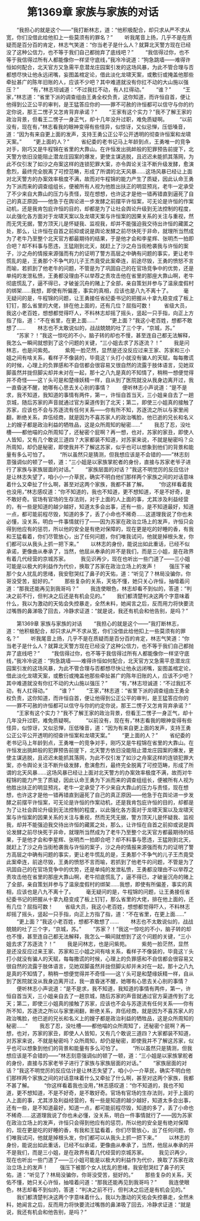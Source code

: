 # 　　第1369章 家族与家族的对话
　　“我担心的就是这个——”我打断林志，道：“他积极配合，却只求从严不求从宽，你们没借此给他扣上一些莫须有的罪名？”
　　听我尾音上扬，几乎不是在质疑而是百分百的肯定，林志气笑道：“你当老子是什么人？就算北天警方现在已经没了这种公信力，也不等于我们自己都抛弃了底线吧？”
　　“我信得过你，也不等于我信得过所有人都能像你一样坚守底线，”我冷冷说道：“狗急跳墙——难得许恒如何配合，北天官方又急需平息潜龙庄园案引发的这场风暴，为此不管合理与否都想尽快让他永远闭嘴，妄图盖棺定论，借此淡化龙啸天案，或敷衍或掩盖他那些牵扯甚广的陈年旧账的人，应该不少吧？其中难道就没有你扛不动的大山施以强压？”
　　“有，”林志坦诚道：“不过我扛不动，有人扛得动。”
　　“谁？”
　　“王家，”林志道：“省里下派的调查组由王勇全权负责，这你知道，而许恒自首，便让他得到公正公平的审判，是王猛答应你的——罪不可赦的许恒都可以信守与你的约定你说，那王二愣子又怎肯背弃承诺？”
　　“王家有这个实力？”我不了解王家的政治背景，但看王二愣子一身正气，却十几年没升过职，难免质疑啊。
　　“以前没有，现在有，”林志看我的眼神变得有些怪异，似惊讶，又似忌惮，压低嗓音，道：“因为有来自更上面的发声，支持王勇公正公平公开透明的彻查许恒案和龙啸天案。”
　　“更上面的人？”
　　省纪委的老书记马上年龄到点，王勇唯一的竞争对手，刚巧又是牛程锦在省里的大靠山。在许恒发出挑衅般的犯罪预告前提下，北天警方依旧没能阻止潜龙庄园案的爆发，更使主谋逃脱，且迟迟未能抓其落网，为此不仅引发了如沙之舟案这样的连锁犯罪大案，亦令舆论关注不断升级发酵，愈演愈烈，最终完全脱离了可控范畴，形成了所谓的北天风暴……这场风暴已经让上面对北天警方的办案效率极度不满，故而对牛程锦的能力产生了质疑，因此认命王勇为下派而来的调查组组长，便被所有人视为他胜出扶正的明显预兆，老牛一定承受了不少来自大靠山的压力与责怪，现在想想，也许这才是他一错再错直到逼死了自己的真正原因——他急于在舆论进一步发酵之前摆平许恒案，可无论是许恒的作案动机，还是我肯包庇许恒的目的，却都是为了让社会舆论升级到无法控制的程度，以此强化各方面对于龙啸天案以及龙啸天案与许恒案的因果关系的关注与重视，然而无凭无据，警方顶天儿是怀疑我、监视我，却并不能强迫我交待出许恒的藏匿之处，那么，让许恒在自首之前抑或说是舆论发酵之前尽快死于非命，就理所当然成为了老牛乃至整个北天官方都最期待的结果，于是他才会和李星辉、张明杰一拍即合吧？却不料事与愿违，王猛刚到北天，就赶上了沙之舟当街枪袭我与许恒的案子，沙之舟的情报来源强而有力的证明了警方高层之中确有问题的事实，更让老牛慌乱的是，王勇那个不争气的儿子王杰竟受此案牵连，前途尽毁，王勇的愤怒不言而喻，若抓到了他老牛的问题，不管是为了巩固自己的在官场竞争中的优势，还是单纯的发泄私愤，王勇都没理由不以举荐之责攻击他在省里的那座大靠山啊，老牛彻底慌乱了，逼不得已，才破釜沉舟的赌上了全部，亲自策划并参与了温泉度假村的绑架……我想，即使有所偏差，事实的真相，应该也是八九不离十了。
　　毫无疑问的是，牛程锦的问题，让王勇接任省纪委书记的把握从十拿九稳变成了板上钉钉，那么省里的大佬，排在他上面的，还有几位？屈指可数！
　　省级大员，我这小老百姓，想想都觉得吓人，不料林志却摇了摇头，竖起一只手指，向正上方指了指，道：“不在省里，在更上面……”
　　“更上面？”我这小老百姓，想都不敢想了……
　　林志也不太敢说似的，战战兢兢的吐了三个字，“京城，苏。”
　　“苏家？！”我这一惊吃的不小，脑子转的却也不慢，甚至连自己都无法解释，我怎么一瞬间就想到了这个问题的关键，“三小姐去求了苏逐流？！”
　　我是问林志，也是问紫苑。
　　紫苑一脸茫然，显然是还没反应过来王家、苏家和三小姐之间有啥关系，看样子不像装的，毕竟这丫头打小就没有骗人的天赋，每每撒谎的时候，心理上的负罪感和不自信都会很容易又很自然的流露于肢体语言，见她双脚虽然并拢但脚尖却并未对在一起，那十之八九是真的不知情了，稍稍一想便觉得并不奇怪——这丫头可是和楚缘妖精一样，自从到了医院就没从我身边离开过，我一直昏迷不醒，她哪有心思去关心别的事情？
　　便听林志小声说道：“是不是求，我不知道，我知道的事情有两件，第一，许恒自首当天，三小姐亲自去了一趟京城，随后苏家的声音就通过官方渠道传到了北天；第二，即使三小姐真的接触了苏家，应该也不会与苏逐流有任何关系——你有所不知，苏逐流之所以与家里闹翻，断绝关系，弃伍经商，就是因为不喜苏家人的政治嘴脸，他已逝的兄长和名义上的嫂子都是政治利益的牺牲品，这是众所周知的秘密……”
　　我忍了忍，没吐槽——都他喵的众所周知了，还秘密个屁啊？再一想，也对，苏家的家丑，即使人人皆知，又有几个敢说三道四？大家都装不知道，对苏家来说，不就是秘密吗？众所周知，却仍是秘密，即使我并不了解这苏家，似乎也可以想象到他们的背景和能量有多么可怕了。
　　“所以虽然只是猜测，但我想应该是不会错的——”林志刻意强调似的顿了一顿，道：“三小姐是以家族掌舵者的身份，直接与苏家老爷子进行了家族与家族层面的对话。”
　　“家族层面的对话？”我这不明觉厉的反应估计是让林志失望了，咱小小一介草民，确实不明白他们那样两个家族之间的对话意味着什么又牵扯了什么啊，甚至对这两个家族，我都不甚了解。
　　“你这样看着我也没用，”林志感叹道：“你不知道的，我也不知道，更不想知道，不是不好奇，是不敢好奇。官场有官场的生存法则，对于上面的人上面的事，尤其涉及利益经营的，有一些是知道的越少越好，知道太多会出事，还有一些，是不知道最好，知道一点，都可能前程尽毁，知道的多了，丢了小命也不稀奇……这道理我说了你也未必懂，没关系，明白一件事情就行了——因为苏家在政治立场上的发声，许恒只会得到他应有的惩罚，所以他的安全是有绝对保障的，现在更是吃的好睡的香，有我和王猛看着，你们尽管放心，出了任何问题，你们唯我试问，他就是掉根头发，你们都可以从我头上抓一把下来。”
　　以林志的身份，能说出如此重话，已经不似承诺，更像曲从奉承了，当然，他屈从奉承的并不是我们，而是三小姐，是在政界有着几代经营的京城苏家。
　　我见识再少，现在也听出一些门道了——三小姐可能是以极大的利益作为代价，换取了苏家在政治立场上的发声！
　　强压下被那个女人扰乱的思绪，我安慰哭红了鼻子的天佑，道：“听见了？林局没骗你，你哥没受苦，挺好的。”
　　那些复杂的关系，天佑不懂，她只关心许恒，抽噎着问道：“那我还能再见到我哥吗？”
　　我连使眼色，林志却看不到似的，答道：“判决之前不行，但判决之后还是有机会见的。”
　　我们都清楚判决这两个字意味着什么，我以为激动的天佑会失控暴走，全然未料，她闻言之后，反而用力将快要流过嘴唇的鼻涕吸了回去，冷静求证道：“就是说，我还有机会和他告别，是吗？”

　　第1369章 家族与家族的对话
　　“我担心的就是这个——”我打断林志，道：“他积极配合，却只求从严不求从宽，你们没借此给他扣上一些莫须有的罪名？”
　　听我尾音上扬，几乎不是在质疑而是百分百的肯定，林志气笑道：“你当老子是什么人？就算北天警方现在已经没了这种公信力，也不等于我们自己都抛弃了底线吧？”
　　“我信得过你，也不等于我信得过所有人都能像你一样坚守底线，”我冷冷说道：“狗急跳墙——难得许恒如何配合，北天官方又急需平息潜龙庄园案引发的这场风暴，为此不管合理与否都想尽快让他永远闭嘴，妄图盖棺定论，借此淡化龙啸天案，或敷衍或掩盖他那些牵扯甚广的陈年旧账的人，应该不少吧？其中难道就没有你扛不动的大山施以强压？”
　　“有，”林志坦诚道：“不过我扛不动，有人扛得动。”
　　“谁？”
　　“王家，”林志道：“省里下派的调查组由王勇全权负责，这你知道，而许恒自首，便让他得到公正公平的审判，是王猛答应你的——罪不可赦的许恒都可以信守与你的约定你说，那王二愣子又怎肯背弃承诺？”
　　“王家有这个实力？”我不了解王家的政治背景，但看王二愣子一身正气，却十几年没升过职，难免质疑啊。
　　“以前没有，现在有，”林志看我的眼神变得有些怪异，似惊讶，又似忌惮，压低嗓音，道：“因为有来自更上面的发声，支持王勇公正公平公开透明的彻查许恒案和龙啸天案。”
　　“更上面的人？”
　　省纪委的老书记马上年龄到点，王勇唯一的竞争对手，刚巧又是牛程锦在省里的大靠山。在许恒发出挑衅般的犯罪预告前提下，北天警方依旧没能阻止潜龙庄园案的爆发，更使主谋逃脱，且迟迟未能抓其落网，为此不仅引发了如沙之舟案这样的连锁犯罪大案，亦令舆论关注不断升级发酵，愈演愈烈，最终完全脱离了可控范畴，形成了所谓的北天风暴……这场风暴已经让上面对北天警方的办案效率极度不满，故而对牛程锦的能力产生了质疑，因此认命王勇为下派而来的调查组组长，便被所有人视为他胜出扶正的明显预兆，老牛一定承受了不少来自大靠山的压力与责怪，现在想想，也许这才是他一错再错直到逼死了自己的真正原因——他急于在舆论进一步发酵之前摆平许恒案，可无论是许恒的作案动机，还是我肯包庇许恒的目的，却都是为了让社会舆论升级到无法控制的程度，以此强化各方面对于龙啸天案以及龙啸天案与许恒案的因果关系的关注与重视，然而无凭无据，警方顶天儿是怀疑我、监视我，却并不能强迫我交待出许恒的藏匿之处，那么，让许恒在自首之前抑或说是舆论发酵之前尽快死于非命，就理所当然成为了老牛乃至整个北天官方都最期待的结果，于是他才会和李星辉、张明杰一拍即合吧？却不料事与愿违，王猛刚到北天，就赶上了沙之舟当街枪袭我与许恒的案子，沙之舟的情报来源强而有力的证明了警方高层之中确有问题的事实，更让老牛慌乱的是，王勇那个不争气的儿子王杰竟受此案牵连，前途尽毁，王勇的愤怒不言而喻，若抓到了他老牛的问题，不管是为了巩固自己的在官场竞争中的优势，还是单纯的发泄私愤，王勇都没理由不以举荐之责攻击他在省里的那座大靠山啊，老牛彻底慌乱了，逼不得已，才破釜沉舟的赌上了全部，亲自策划并参与了温泉度假村的绑架……我想，即使有所偏差，事实的真相，应该也是八九不离十了。
　　毫无疑问的是，牛程锦的问题，让王勇接任省纪委书记的把握从十拿九稳变成了板上钉钉，那么省里的大佬，排在他上面的，还有几位？屈指可数！
　　省级大员，我这小老百姓，想想都觉得吓人，不料林志却摇了摇头，竖起一只手指，向正上方指了指，道：“不在省里，在更上面……”
　　“更上面？”我这小老百姓，想都不敢想了……
　　林志也不太敢说似的，战战兢兢的吐了三个字，“京城，苏。”
　　“苏家？！”我这一惊吃的不小，脑子转的却也不慢，甚至连自己都无法解释，我怎么一瞬间就想到了这个问题的关键，“三小姐去求了苏逐流？！”
　　我是问林志，也是问紫苑。
　　紫苑一脸茫然，显然是还没反应过来王家、苏家和三小姐之间有啥关系，看样子不像装的，毕竟这丫头打小就没有骗人的天赋，每每撒谎的时候，心理上的负罪感和不自信都会很容易又很自然的流露于肢体语言，见她双脚虽然并拢但脚尖却并未对在一起，那十之八九是真的不知情了，稍稍一想便觉得并不奇怪——这丫头可是和楚缘妖精一样，自从到了医院就没从我身边离开过，我一直昏迷不醒，她哪有心思去关心别的事情？
　　便听林志小声说道：“是不是求，我不知道，我知道的事情有两件，第一，许恒自首当天，三小姐亲自去了一趟京城，随后苏家的声音就通过官方渠道传到了北天；第二，即使三小姐真的接触了苏家，应该也不会与苏逐流有任何关系——你有所不知，苏逐流之所以与家里闹翻，断绝关系，弃伍经商，就是因为不喜苏家人的政治嘴脸，他已逝的兄长和名义上的嫂子都是政治利益的牺牲品，这是众所周知的秘密……”
　　我忍了忍，没吐槽——都他喵的众所周知了，还秘密个屁啊？再一想，也对，苏家的家丑，即使人人皆知，又有几个敢说三道四？大家都装不知道，对苏家来说，不就是秘密吗？众所周知，却仍是秘密，即使我并不了解这苏家，似乎也可以想象到他们的背景和能量有多么可怕了。
　　“所以虽然只是猜测，但我想应该是不会错的——”林志刻意强调似的顿了一顿，道：“三小姐是以家族掌舵者的身份，直接与苏家老爷子进行了家族与家族层面的对话。”
　　“家族层面的对话？”我这不明觉厉的反应估计是让林志失望了，咱小小一介草民，确实不明白他们那样两个家族之间的对话意味着什么又牵扯了什么啊，甚至对这两个家族，我都不甚了解。
　　“你这样看着我也没用，”林志感叹道：“你不知道的，我也不知道，更不想知道，不是不好奇，是不敢好奇。官场有官场的生存法则，对于上面的人上面的事，尤其涉及利益经营的，有一些是知道的越少越好，知道太多会出事，还有一些，是不知道最好，知道一点，都可能前程尽毁，知道的多了，丢了小命也不稀奇……这道理我说了你也未必懂，没关系，明白一件事情就行了——因为苏家在政治立场上的发声，许恒只会得到他应有的惩罚，所以他的安全是有绝对保障的，现在更是吃的好睡的香，有我和王猛看着，你们尽管放心，出了任何问题，你们唯我试问，他就是掉根头发，你们都可以从我头上抓一把下来。”
　　以林志的身份，能说出如此重话，已经不似承诺，更像曲从奉承了，当然，他屈从奉承的并不是我们，而是三小姐，是在政界有着几代经营的京城苏家。
　　我见识再少，现在也听出一些门道了——三小姐可能是以极大的利益作为代价，换取了苏家在政治立场上的发声！
　　强压下被那个女人扰乱的思绪，我安慰哭红了鼻子的天佑，道：“听见了？林局没骗你，你哥没受苦，挺好的。”
　　那些复杂的关系，天佑不懂，她只关心许恒，抽噎着问道：“那我还能再见到我哥吗？”
　　我连使眼色，林志却看不到似的，答道：“判决之前不行，但判决之后还是有机会见的。”
　　我们都清楚判决这两个字意味着什么，我以为激动的天佑会失控暴走，全然未料，她闻言之后，反而用力将快要流过嘴唇的鼻涕吸了回去，冷静求证道：“就是说，我还有机会和他告别，是吗？”
